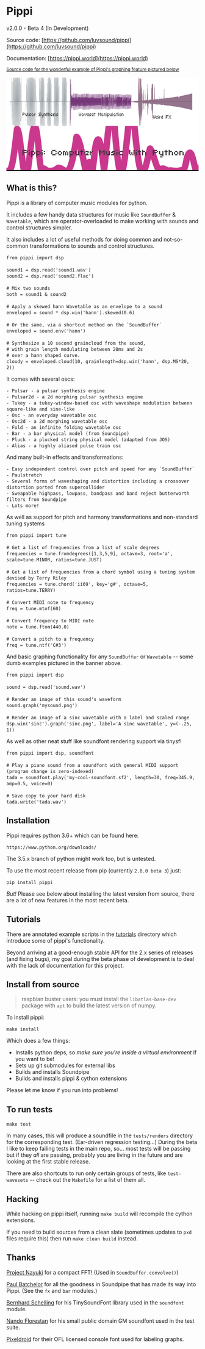 # Pippi

v2.0.0 - Beta 4 (In Development)

Source code: [https://github.com/luvsound/pippi](https://github.com/luvsound/pippi)

Documentation: [https://pippi.world](https://pippi.world)

<small>

[Source code for the wonderful example of Pippi's graphing feature pictured below](https://github.com/luvsound/pippi/blob/master/tests/test_graph.py#L19)

</small>

![Pippi: Computer music with python](banner.png)

## What is this?

Pippi is a library of computer music modules for python. 

It includes a few handy data structures for music like
`SoundBuffer` & `Wavetable`, which are operator-overloaded 
to make working with sounds and control structures simpler.

It also includes a lot of useful methods for doing common and 
not-so-common transformations to sounds and control structures. 

    from pippi import dsp

    sound1 = dsp.read('sound1.wav')
    sound2 = dsp.read('sound2.flac')

    # Mix two sounds
    both = sound1 & sound2

    # Apply a skewed hann Wavetable as an envelope to a sound
    enveloped = sound * dsp.win('hann').skewed(0.6)

    # Or the same, via a shortcut method on the `SoundBuffer`
    enveloped = sound.env('hann')

    # Synthesize a 10 second graincloud from the sound, 
    # with grain length modulating between 20ms and 2s 
    # over a hann shaped curve.
    cloudy = enveloped.cloud(10, grainlength=dsp.win('hann', dsp.MS*20, 2))

It comes with several oscs:

    - Pulsar - a pulsar synthesis engine
    - Pulsar2d - a 2d morphing pulsar synthesis engine
    - Tukey - a tukey-window-based osc with waveshape modulation between square-like and sine-like
    - Osc - an everyday wavetable osc
    - Osc2d - a 2d morphing wavetable osc
    - Fold - an infinite folding wavetable osc
    - Bar - a bar physical model (from Soundpipe)
    - Pluck - a plucked string physical model (adapted from JOS)
    - Alias - a highly aliased pulse train osc

And many built-in effects and transformations:

    - Easy independent control over pitch and speed for any `SoundBuffer`
    - Paulstretch
    - Several forms of waveshaping and distortion including a crossover distortion ported from supercollider
    - Sweapable highpass, lowpass, bandpass and band reject butterworth filters from Soundpipe
    - Lots more!

As well as support for pitch and harmony transformations and non-standard tuning systems

    from pippi import tune

    # Get a list of frequencies from a list of scale degrees
    frequencies = tune.fromdegrees([1,3,5,9], octave=3, root='a', scale=tune.MINOR, ratios=tune.JUST)

    # Get a list of frequencies from a chord symbol using a tuning system devised by Terry Riley
    frequencies = tune.chord('ii69', key='g#', octave=5, ratios=tune.TERRY)

    # Convert MIDI note to frequency
    freq = tune.mtof(60)

    # Convert frequency to MIDI note
    note = tune.ftom(440.0)

    # Convert a pitch to a frequency
    freq = tune.ntf('C#3')

And basic graphing functionality for any `SoundBuffer` or `Wavetable` -- some dumb examples pictured in the banner above.

    from pippi import dsp

    sound = dsp.read('sound.wav')

    # Render an image of this sound's waveform
    sound.graph('mysound.png')

    # Render an image of a sinc wavetable with a label and scaled range
    dsp.win('sinc').graph('sinc.png', label='A sinc wavetable', y=(-.25, 1))

As well as other neat stuff like soundfont rendering support via tinysf!

    from pippi import dsp, soundfont

    # Play a piano sound from a soundfont with general MIDI support (program change is zero-indexed)
    tada = soundfont.play('my-cool-soundfont.sf2', length=30, freq=345.9, amp=0.5, voice=0)

    # Save copy to your hard disk
    tada.write('tada.wav')


## Installation

Pippi requires python 3.6+ which can be found here:

    https://www.python.org/downloads/

The 3.5.x branch of python might work too, but is untested.

To use the most recent release from pip (currently `2.0.0 beta 3`) just:

    pip install pippi

*But!* Please see below about installing the latest version from source, there are a lot of new features in the most recent beta.

## Tutorials

There are annotated example scripts in the [tutorials](docs/tutorials) directory which introduce some of pippi's functionality.

Beyond arriving at a good-enough stable API for the 2.x series of releases (and fixing bugs), my goal during the 
beta phase of development is to deal with the lack of documentation for this project.

## Install from source

> raspbian buster users: you must install the `libatlas-base-dev` package with `apt` to build the latest version of numpy.

To install pippi:

    make install

Which does a few things:

- Installs python deps, so *make sure you're inside a virtual environment* if you want to be!
- Sets up git submodules for external libs
- Builds and installs Soundpipe
- Builds and installs pippi & cython extensions

Please let me know if you run into problems!

## To run tests

    make test

In many cases, this will produce a soundfile in the `tests/renders` directory for the corresponding test. (Ear-driven regression testing...)
During the beta I like to keep failing tests in the main repo, so... most tests will be passing but if they *all* are passing, probably you are living in the future and are looking at the first stable release.

There are also shortcuts to run only certain groups of tests, like `test-wavesets` -- check out the `Makefile` for a list of them all.

## Hacking

While hacking on pippi itself, running `make build` will recompile the cython extensions.

If you need to build sources from a clean slate (sometimes updates to `pxd` files require this) then run `make clean build` instead.

## Thanks

[Project Nayuki](https://www.nayuki.io/page/free-small-fft-in-multiple-languages) for a compact FFT! (Used in `SoundBuffer.convolve()`)

[Paul Batchelor](https://github.com/PaulBatchelor/Soundpipe) for all the goodness in Soundpipe that has made its way into Pippi. (See the `fx` and `bar` modules.)

[Bernhard Schelling](https://zillalib.github.io/) for his TinySoundFont library used in the `soundfont` module.

[Nando Florestan](http://dev.nando.audio/) for his small public domain GM soundfont used in the test suite.

[Pixeldroid](https://github.com/pixeldroid/fonts) for their OFL licensed console font used for labeling graphs.


